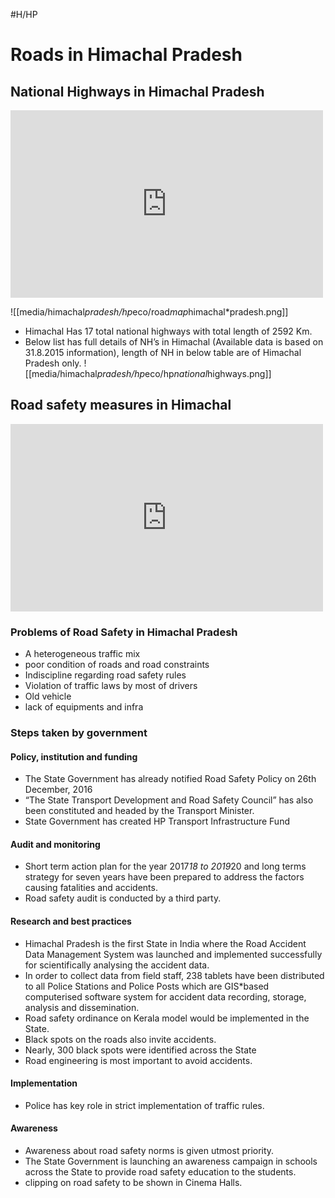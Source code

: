 #H/HP 
# Roads in Himachal Pradesh
## National Highways in Himachal Pradesh
<html><iframe width="500" height="300" src="https://www.youtube.com/embed/bx9QZVjVcso" frameborder="0" allow="accelerometer; autoplay; encrypted*media; gyroscope; picture*in*picture" allowfullscreen></iframe></html>

![[media/himachal*pradesh/hp*eco/road*map*himachal*pradesh.png]]
* Himachal Has 17 total national highways with total length of 2592 Km. 
* Below list has full details of NH’s in Himachal (Available data is based on 31.8.2015 information), length of NH in below table are of Himachal Pradesh only.
![[media/himachal*pradesh/hp*eco/hp*national*highways.png]]

## Road safety measures in Himachal
<html><iframe width="500" height="300" src="https://www.youtube.com/embed/doIV8PA0WeM" frameborder="0" allow="accelerometer; autoplay; encrypted*media; gyroscope; picture*in*picture" allowfullscreen></iframe></html>

### Problems of Road Safety in Himachal Pradesh
* A heterogeneous traffic mix 
* poor condition of roads and road constraints
* Indiscipline regarding road safety rules
* Violation of traffic laws by most of drivers 
* Old vehicle
* lack of equipments and infra
### Steps taken by government
#### Policy, institution and funding
* The State Government has already notified Road Safety Policy on 26th December, 2016
* “The State Transport Development and Road Safety Council” has also been constituted and headed by the Transport Minister.
* State Government has created HP Transport Infrastructure Fund 
#### Audit and monitoring
* Short term action plan for the year 2017*18 to 2019*20 and long terms strategy for seven years have been prepared to address the factors causing fatalities and accidents.
* Road safety audit is conducted by a third party. 
#### Research and best practices
* Himachal Pradesh is the first State in India where the Road Accident Data Management System was launched and implemented successfully for scientifically analysing the accident data. 
 * In order to collect data from field staff, 238 tablets have been distributed to all Police Stations and Police Posts which are GIS*based computerised software system for accident data recording, storage, analysis and dissemination. 
* Road safety ordinance on Kerala model would be implemented in the State.
* Black spots on the roads also invite accidents. 
 * Nearly, 300 black spots were identified across the State 
 * Road engineering is most important to avoid accidents. 
#### Implementation
* Police has key role in strict implementation of traffic rules. 
#### Awareness
* Awareness about road safety norms is given utmost priority. 
 * The State Government is launching an awareness campaign in schools across the State to provide road safety education to the students. 
 * clipping on road safety to be shown in Cinema Halls.